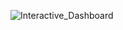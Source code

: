 ![Interactive_Dashboard](https://user-images.githubusercontent.com/23423475/161397145-1465f896-565a-4b4d-ad03-38290eabdc36.jpg)
